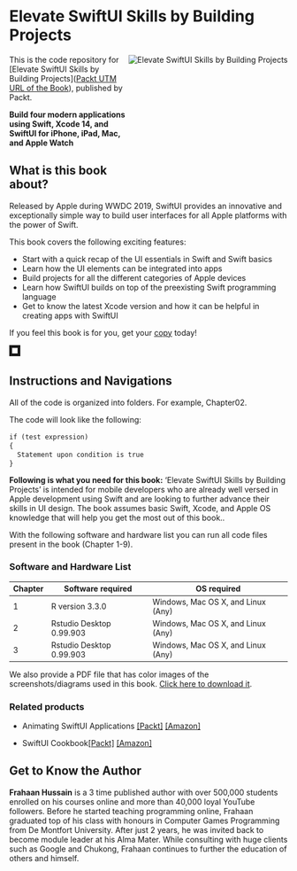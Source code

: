 # Elevate SwiftUI Skills by Building Projects

<a href="[Packt UTM URL of the Book](https://www.packtpub.com/product/elevate-swiftui-skills-by-building-projects/9781803242071)"><img src="https://content.packt.com/B18783/cover_image_small.jpg" alt="Elevate SwiftUI Skills by Building Projects" height="256px" align="right"></a>

This is the code repository for [Elevate SwiftUI Skills by Building Projects]([Packt UTM URL of the Book](https://www.packtpub.com/product/elevate-swiftui-skills-by-building-projects/9781803242071)), published by Packt.

**Build four modern applications using Swift, Xcode 14, and SwiftUI for iPhone, iPad, Mac, and Apple Watch**

## What is this book about?
Released by Apple during WWDC 2019, SwiftUI provides an innovative and exceptionally simple way to build user interfaces for all Apple platforms with the power of Swift.

This book covers the following exciting features: 
* Start with a quick recap of the UI essentials in Swift and Swift basics
* Learn how the UI elements can be integrated into apps
* Build projects for all the different categories of Apple devices
* Learn how SwiftUI builds on top of the preexisting Swift programming language
* Get to know the latest Xcode version and how it can be helpful in creating apps with SwiftUI


If you feel this book is for you, get your [copy](https://www.amazon.com/dp/1803242078) today!

<a href="https://www.packtpub.com/?utm_source=github&utm_medium=banner&utm_campaign=GitHubBanner"><img src="https://raw.githubusercontent.com/PacktPublishing/GitHub/master/GitHub.png" 
alt="https://www.packtpub.com/" border="5" /></a>


## Instructions and Navigations
All of the code is organized into folders. For example, Chapter02.

The code will look like the following:
```
if (test expression)
{
  Statement upon condition is true
}
```

**Following is what you need for this book:**
‘Elevate SwiftUI Skills by Building Projects’ is intended for mobile developers who are already well versed in Apple development using Swift and are looking to further advance their skills in UI design. The book assumes basic Swift, Xcode, and Apple OS knowledge that will help you get the most out of this book..

With the following software and hardware list you can run all code files present in the book (Chapter 1-9).

### Software and Hardware List

| Chapter  | Software required                   | OS required                        |
| -------- | ------------------------------------| -----------------------------------|
| 1        | R version 3.3.0                     | Windows, Mac OS X, and Linux (Any) |
| 2        | Rstudio Desktop 0.99.903            | Windows, Mac OS X, and Linux (Any) |
| 3        | Rstudio Desktop 0.99.903            | Windows, Mac OS X, and Linux (Any) |



We also provide a PDF file that has color images of the screenshots/diagrams used in this book. [Click here to download it](https://packt.link/E9LoK).


### Related products <Other books you may enjoy>
* Animating SwiftUI Applications [[Packt]](https://www.packtpub.com/product/animating-swiftui-applications/9781803232669) [[Amazon]](https://www.amazon.com/dp/1803232668)

* SwiftUI Cookbook[[Packt]](https://www.packtpub.com/product/swiftui-cookbook-second-edition/9781803234458) [[Amazon]](https://www.amazon.com/dp/1803234458)

## Get to Know the Author
**Frahaan Hussain**
is a 3 time published author with over 500,000 students enrolled on his courses online and more than 40,000 loyal YouTube followers. Before he started teaching programming online, Frahaan graduated top of his class with honours in Computer Games Programming from De Montfort University. After just 2 years, he was invited back to become module leader at his Alma Mater. While consulting with huge clients such as Google and Chukong, Frahaan continues to further the education of others and himself.




